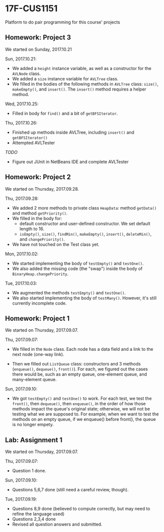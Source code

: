 # 17F-CUS1151
Platform to do pair programming for this course' projects

## Homework: Project 3
We started on Sunday, 2017.10.21

Sun, 2017.10.21:
* We added a `height` instance variable, as well as a constructor for the `AVLNode` class.
* We added a `size` instance variable for `AVLTree` class.
* We filled in the bodies of the following methods in `AVLTree` class: `size()`, `makeEmpty()`, and `insert()`. The `insert()` method requires a helper method.

Wed, 2017.10.25:
* Filled in body for `find()` and a bit of `getBFSIterator`.

Thu, 2017.10.26:
* Finished up methods inside AVLTree, including `insert()` and `getBFSIterator()`
* Attempted AVLTester

*TODO*
 * Figure out JUnit in NetBeans IDE and complete AVLTester

## Homework: Project 2
We started on Thursday, 2017.09.28.

Thu, 2017.09.28:
* We added 2 more methods to private class `HeapData`: method `getData()` and method `getPriority()`.
* We filled in the body for:
  * default constructor and user-defined constructor. We set default length to 16.
  * `isEmpty()`, `size()`, `findMin()`, `makeEmpty()`, `insert()`, `deleteMin()`, and `changePriority()`. 
* We have not touched on the Test class yet. 

Mon, 2017.10.02:
* We started implementing the body of `testEmpty()` and `testOne()`.
* We also added the missing code (the "swap") inside the body of `BinaryHeap.changePriority`.

Tue, 2017.10.03:
* We augmented the methods `testEmpty()` and `testOne()`. 
* We also started implementing the body of `testMany()`. However, it's still currently incomplete code.

## Homework: Project 1
We started on Thursday, 2017.09.07.

Thu, 2017.09.07:
* We filled in the `Node` class. Each node has a data field and a link to the next node (one-way link).

* Then we filled out `ListQueue` class: constructors and 3 methods (`enqueue()`, `dequeue()`, `front()`). For each, we figured out the cases there would be, such as an empty queue, one-element queue, and many-element queue.

Sun, 2017.09.10:
* We got `testEmpty()` and `testOne()` to work. 
For each test, we test the `front()`, then `dequeue()`, then `enqueue()`, in the order of how those methods impact the queue's original state; otherwise, we will not be testing what we are supposed to. For example, when we want to test the methods on an empty queue, if we enqueue() before front(), the queue is no longer empety.

## Lab: Assignment 1
We started on Thursday, 2017.09.07.

Thu, 2017.09.07:
* Question 1 done.

Sun, 2017.09.10:
* Questions 5,6,7 done (still need a careful review, though).

Tue, 2017.09.19:
* Questions 8,9 done (believed to compute correctly, but may need to refine the language used)
* Questions 2,3,4 done
* Revised all question answers and submitted.

